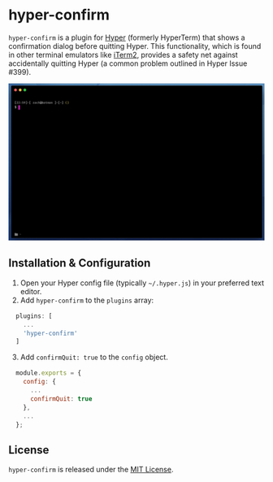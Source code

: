 # hyper-confirm

`hyper-confirm` is a plugin for [Hyper](https://hyper.is/) (formerly HyperTerm) that shows a confirmation dialog before quitting Hyper. This functionality, which is found in other terminal emulators like [iTerm2](https://www.iterm2.com/), provides a safety net against accidentally quitting Hyper (a common problem outlined in Hyper Issue #399).

![](.github/demo.gif)

## Installation & Configuration

1. Open your Hyper config file (typically `~/.hyper.js`) in your preferred text editor.
2. Add `hyper-confirm` to the `plugins` array:
  ```javascript
    plugins: [
      ...
      'hyper-confirm'
    ]
  ```
3. Add `confirmQuit: true` to the `config` object.
  ```javascript
    module.exports = {
      config: {
        ...
        confirmQuit: true
      },
      ...
    };
  ```

## License

`hyper-confirm` is released under the [MIT License](LICENSE.md).
